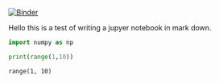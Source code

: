 
[![Binder](https://mybinder.org/badge_logo.svg)](https://mybinder.org/v2/gh/astrophpeter/astrophpeter.github.io/master?filepath=blob%2Fmaster%2F2020-01-1-jupyter-notebook-test.ipynb)


Hello this is a test of writing a jupyer notebook in mark down.


```python
import numpy as np
```


```python
print(range(1,10))

```

    range(1, 10)

